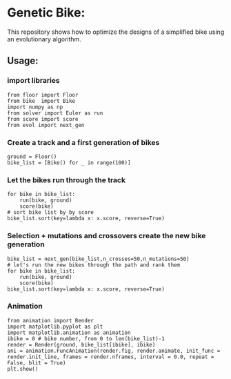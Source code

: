 # Genetic Bike:
This repository shows how to optimize the designs of a simplified bike using
an evolutionary algorithm.

## Usage:
### import libraries
```
from floor import Floor
from bike  import Bike
import numpy as np
from solver import Euler as run
from score import score
from evol import next_gen
```

### Create a track and a first generation of bikes
```
ground = Floor()
bike_list = [Bike() for _ in range(100)]
```

### Let the bikes run through the track
```
for bike in bike_list:
    run(bike, ground)
    score(bike)
# sort bike list by by score
bike_list.sort(key=lambda x: x.score, reverse=True)
```

### Selection + mutations and crossovers create the new bike generation
```
bike_list = next_gen(bike_list,n_crosses=50,n_mutations=50)
# let's run the new bikes through the path and rank them
for bike in bike_list:
    run(bike, ground)
    score(bike)
bike_list.sort(key=lambda x: x.score, reverse=True)
```

### Animation
```
from animation import Render
import matplotlib.pyplot as plt
import matplotlib.animation as animation
ibike = 0 # bike number, from 0 to len(bike_list)-1
render = Render(ground, bike_list[ibike], ibike)
ani = animation.FuncAnimation(render.fig, render.animate, init_func = render.init_line, frames = render.nframes, interval = 0.0, repeat = False, blit = True)
plt.show()
```
